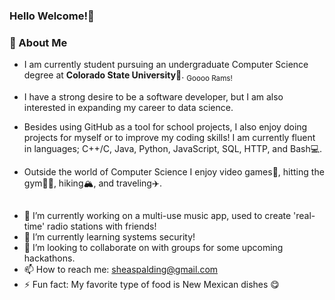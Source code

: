 ### Hello Welcome!👋
### :rocket: About Me
- I am currently student pursuing an undergraduate Computer Science degree at __Colorado State University__:ram:. <sub> Goooo Rams!</sub>

- I have a strong desire to be a software developer, but I am also interested in expanding my career to data science.

- Besides using GitHub as a tool for school projects, I also enjoy doing projects for myself or to improve my coding skills! I am currently fluent in languages; C++/C, Java, Python, JavaScript, SQL, HTTP, and Bash:computer:.

- Outside the world of Computer Science I enjoy video games:space_invader:, hitting the gym:weight_lifting_woman:, hiking:mountain_snow:, and traveling:airplane:.


##
- 🔭 I’m currently working on a multi-use music app, used to create 'real-time' radio stations with friends!
- 🌱 I’m currently learning systems security!
- 👯 I’m looking to collaborate on with groups for some upcoming hackathons.
- 📫 How to reach me: sheaspalding@gmail.com
- ⚡ Fun fact: My favorite type of food is New Mexican dishes 😋
##
